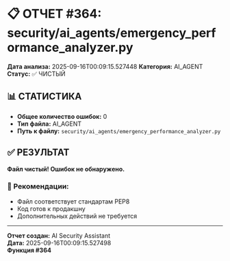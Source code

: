 # 📋 ОТЧЕТ #364: security/ai_agents/emergency_performance_analyzer.py

**Дата анализа:** 2025-09-16T00:09:15.527448
**Категория:** AI_AGENT
**Статус:** ✅ ЧИСТЫЙ

## 📊 СТАТИСТИКА

- **Общее количество ошибок:** 0
- **Тип файла:** AI_AGENT
- **Путь к файлу:** `security/ai_agents/emergency_performance_analyzer.py`

## ✅ РЕЗУЛЬТАТ

**Файл чистый! Ошибок не обнаружено.**

### 🎯 Рекомендации:
- Файл соответствует стандартам PEP8
- Код готов к продакшну
- Дополнительных действий не требуется

---
**Отчет создан:** AI Security Assistant  
**Дата:** 2025-09-16T00:09:15.527498  
**Функция #364**
